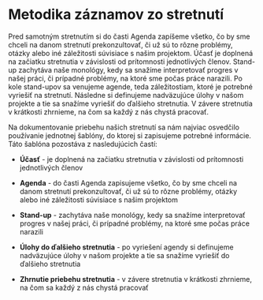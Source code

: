 # Metodika záznamov zo stretnutí

Pred samotným stretnutím si do časti Agenda zapíšeme všetko, čo by sme chceli na danom stretnutí prekonzultovať, 
či už sú to rôzne problémy, otázky alebo iné záležitosti súvisiace s našim projektom. Účasť je doplnená na začiatku 
stretnutia v závislosti od prítomnosti jednotlivých členov. Stand-up zachytáva naše monológy, kedy sa snažíme 
interpretovať progres v našej práci, či prípadné problémy, na ktoré sme počas práce narazili. Po kole stand-upov 
sa venujeme agende, teda záležitostiam, ktoré je potrebné vyriešiť na stretnutí. Následne si definujeme nadväzujúce 
úlohy v našom projekte a tie sa snažíme vyriešiť do ďalšieho stretnutia. V závere stretnutia v krátkosti zhrnieme, 
na čom sa každý z nás chystá pracovať. 
 
Na dokumentovanie priebehu našich stretnutí sa nám najviac osvedčilo používanie jednotnej šablóny, do ktorej si 
zapisujeme potrebné informácie. Táto šablóna pozostáva z nasledujúcich častí:

* **Účasť** - je doplnená na začiatku stretnutia v závislosti od prítomnosti jednotlivých členov 

* **Agenda** - do časti Agenda zapisujeme všetko, čo by sme chceli na danom stretnutí prekonzultovať, 
či už sú to rôzne problémy, otázky alebo iné záležitosti súvisiace s našim projektom 

* **Stand-up** - zachytáva naše monológy, kedy sa snažíme interpretovať progres v našej práci, 
či prípadné problémy, na ktoré sme počas práce narazili 

* **Úlohy do ďalšieho stretnutia** - po vyriešení agendy si definujeme nadväzujúce úlohy v našom 
projekte a tie sa snažíme vyriešiť do ďalšieho stretnutia 

* **Zhrnutie priebehu stretnutia** - v závere stretnutia v krátkosti zhrnieme, na čom sa každý z nás chystá pracovať 
